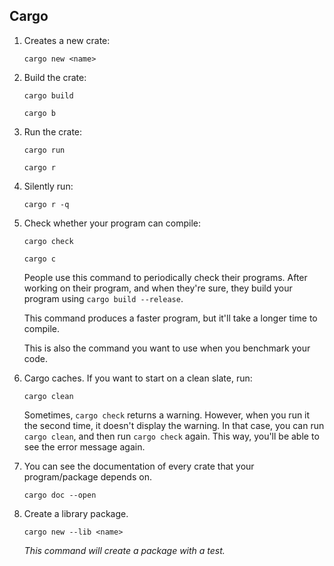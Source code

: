 ## Cargo

1. Creates a new crate:

   `cargo new <name>`

 
1. Build the crate:

   `cargo build`

   `cargo b`

1. Run the crate:

   `cargo run`

   `cargo r`

1. Silently run:

   `cargo r -q`

1. Check whether your program can compile:

   `cargo check`

   `cargo c`

   People use this command to periodically check their programs. After working on their program, and when they're sure, they build your program using `cargo build --release`.

   This command produces a faster program, but it'll take a longer time to compile.

   This is also the command you want to use when you benchmark your code.

1. Cargo caches. If you want to start on a clean slate, run:

   `cargo clean`

   Sometimes, `cargo check` returns a warning. However, when you run it the second time, it doesn't display the warning. In that case, you can run `cargo clean`, and then run `cargo check` again. This way, you'll be able to see the error message again.

1. You can see the documentation of every crate that your program/package depends on.

   `cargo doc --open`

1. Create a library package.

   `cargo new --lib <name>`
   
   _This command will create a package with a test._
